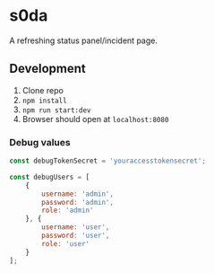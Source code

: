 # s0da

A refreshing status panel/incident page.

## Development

1. Clone repo
2. `npm install`
3. `npm run start:dev`
4. Browser should open at `localhost:8080`

### Debug values

```js
const debugTokenSecret = 'youraccesstokensecret';

const debugUsers = [
    {
        username: 'admin',
        password: 'admin',
        role: 'admin'
    }, {
        username: 'user',
        password: 'user',
        role: 'user'
    }
];
```
